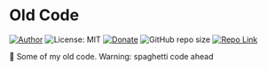 # Old Code
[![Author](https://img.shields.io/badge/Author-ianramzy-brightgreen.svg)](https://ianramzy.com)
![License: MIT](https://img.shields.io/badge/License-MIT-yellow.svg) 
[![Donate](https://img.shields.io/badge/Donate-PayPal-brightgreen.svg)](https://paypal.me/ianramzy)
![GitHub repo size](https://img.shields.io/github/repo-size/ianramzy/old-code.svg)
[![Repo Link](https://img.shields.io/badge/Repo-Link-black.svg)](https://github.com/ianramzy/old-code)


🏫 Some of my old code. Warning: spaghetti code ahead
